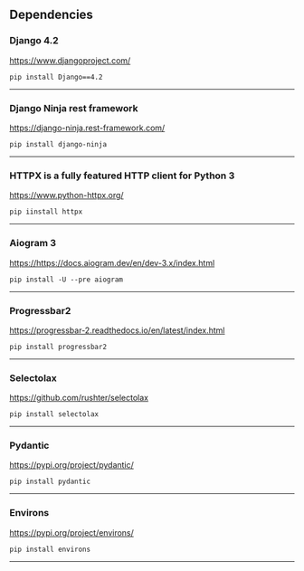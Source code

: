 ## Dependencies

### Django 4.2

<https://www.djangoproject.com/>

`pip install Django==4.2`

---

### Django Ninja rest framework

<https://django-ninja.rest-framework.com/>

`pip install django-ninja`

---

### HTTPX is a fully featured HTTP client for Python 3

<https://www.python-httpx.org/>

`pip iinstall httpx`

---

### Aiogram 3

<https://https://docs.aiogram.dev/en/dev-3.x/index.html>

`pip install -U --pre aiogram`

---

### Progressbar2

<https://progressbar-2.readthedocs.io/en/latest/index.html>

`pip install progressbar2`

---

### Selectolax

<https://github.com/rushter/selectolax>

`pip install selectolax`

---

### Pydantic

<https://pypi.org/project/pydantic/>

`pip install pydantic`

---

### Environs

<https://pypi.org/project/environs/>

`pip install environs`

---

